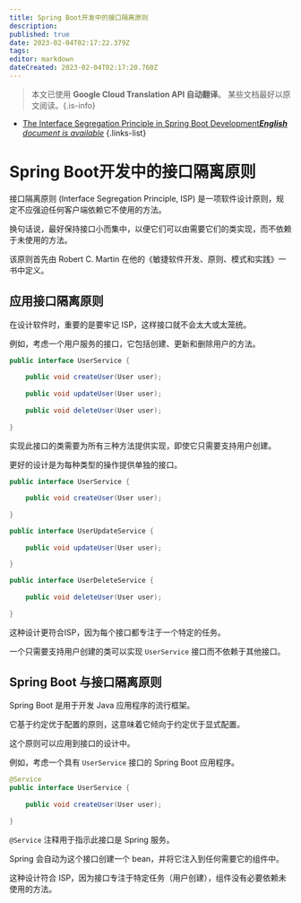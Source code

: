 ```yaml
---
title: Spring Boot开发中的接口隔离原则
description: 
published: true
date: 2023-02-04T02:17:22.379Z
tags: 
editor: markdown
dateCreated: 2023-02-04T02:17:20.760Z
---
```


> 本文已使用 **Google Cloud Translation API 自动翻译**。
某些文档最好以原文阅读。{.is-info}



- [The Interface Segregation Principle in Spring Boot Development***English** document is available*](/en/Knowledge-base/Spring-Boot/the-interface-segregation-principle-in-spring-boot-development)
{.links-list}


# Spring Boot开发中的接口隔离原则

接口隔离原则 (Interface Segregation Principle, ISP) 是一项软件设计原则，规定不应强迫任何客户端依赖它不使用的方法。

换句话说，最好保持接口小而集中，以便它们可以由需要它们的类实现，而不依赖于未使用的方法。

该原则首先由 Robert C. Martin 在他的《敏捷软件开发、原则、模式和实践》一书中定义。

## 应用接口隔离原则

在设计软件时，重要的是要牢记 ISP，这样接口就不会太大或太笼统。

例如，考虑一个用户服务的接口，它包括创建、更新和删除用户的方法。

```java
public interface UserService {
    
    public void createUser(User user);
    
    public void updateUser(User user);
    
    public void deleteUser(User user);
    
}
```

实现此接口的类需要为所有三种方法提供实现，即使它只需要支持用户创建。

更好的设计是为每种类型的操作提供单独的接口。

```java
public interface UserService {
    
    public void createUser(User user);
    
}

public interface UserUpdateService {
    
    public void updateUser(User user);
    
}

public interface UserDeleteService {
    
    public void deleteUser(User user);
    
}
```

这种设计更符合ISP，因为每个接口都专注于一个特定的任务。

一个只需要支持用户创建的类可以实现 ```UserService``` 接口而不依赖于其他接口。

## Spring Boot 与接口隔离原则

Spring Boot 是用于开发 Java 应用程序的流行框架。

它基于约定优于配置的原则，这意味着它倾向于约定优于显式配置。

这个原则可以应用到接口的设计中。

例如，考虑一个具有 ```UserService``` 接口的 Spring Boot 应用程序。

```java
@Service
public interface UserService {
    
    public void createUser(User user);
    
}
```

```@Service``` 注释用于指示此接口是 Spring 服务。

Spring 会自动为这个接口创建一个 bean，并将它注入到任何需要它的组件中。

这种设计符合 ISP，因为接口专注于特定任务（用户创建），组件没有必要依赖未使用的方法。